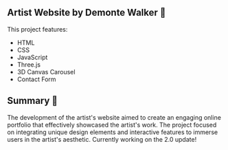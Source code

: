 ## Artist Website by Demonte Walker 🎨
This project features:
- HTML
- CSS
- JavaScript
- Three.js
- 3D Canvas Carousel
- Contact Form
  
## Summary 📝
The development of the artist's website aimed to create an engaging online portfolio that effectively showcased the artist's work. The project focused on integrating unique design elements and interactive features to immerse users in the artist's aesthetic. Currently working on the 2.0 update!
